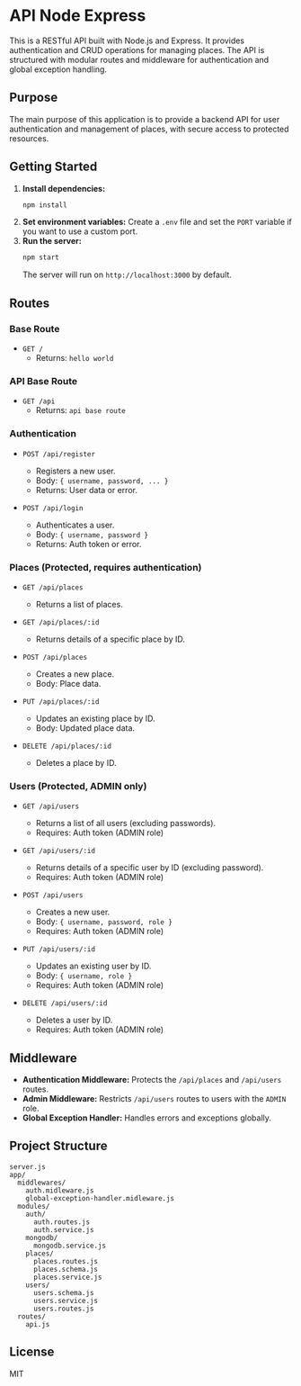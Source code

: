 # API Node Express

This is a RESTful API built with Node.js and Express. It provides authentication and CRUD operations for managing places. The API is structured with modular routes and middleware for authentication and global exception handling.

## Purpose

The main purpose of this application is to provide a backend API for user authentication and management of places, with secure access to protected resources.

## Getting Started

1. **Install dependencies:**
   ```sh
   npm install
   ```
2. **Set environment variables:**
   Create a `.env` file and set the `PORT` variable if you want to use a custom port.
3. **Run the server:**
   ```sh
   npm start
   ```
   The server will run on `http://localhost:3000` by default.

## Routes

### Base Route
- `GET /`
  - Returns: `hello world`

### API Base Route
- `GET /api`
  - Returns: `api base route`

### Authentication
- `POST /api/register`
  - Registers a new user.
  - Body: `{ username, password, ... }`
  - Returns: User data or error.

- `POST /api/login`
  - Authenticates a user.
  - Body: `{ username, password }`
  - Returns: Auth token or error.

### Places (Protected, requires authentication)
- `GET /api/places`
  - Returns a list of places.

- `GET /api/places/:id`
  - Returns details of a specific place by ID.

- `POST /api/places`
  - Creates a new place.
  - Body: Place data.

- `PUT /api/places/:id`
  - Updates an existing place by ID.
  - Body: Updated place data.

- `DELETE /api/places/:id`
  - Deletes a place by ID.

### Users (Protected, ADMIN only)
- `GET /api/users`
  - Returns a list of all users (excluding passwords).
  - Requires: Auth token (ADMIN role)

- `GET /api/users/:id`
  - Returns details of a specific user by ID (excluding password).
  - Requires: Auth token (ADMIN role)

- `POST /api/users`
  - Creates a new user.
  - Body: `{ username, password, role }`
  - Requires: Auth token (ADMIN role)

- `PUT /api/users/:id`
  - Updates an existing user by ID.
  - Body: `{ username, role }`
  - Requires: Auth token (ADMIN role)

- `DELETE /api/users/:id`
  - Deletes a user by ID.
  - Requires: Auth token (ADMIN role)

## Middleware
- **Authentication Middleware:** Protects the `/api/places` and `/api/users` routes.
- **Admin Middleware:** Restricts `/api/users` routes to users with the `ADMIN` role.
- **Global Exception Handler:** Handles errors and exceptions globally.

## Project Structure
```
server.js
app/
  middlewares/
    auth.midleware.js
    global-exception-handler.midleware.js
  modules/
    auth/
      auth.routes.js
      auth.service.js
    mongodb/
      mongodb.service.js
    places/
      places.routes.js
      places.schema.js
      places.service.js
    users/
      users.schema.js
      users.service.js
      users.routes.js
  routes/
    api.js
```

## License
MIT
